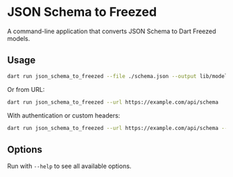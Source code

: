 # JSON Schema to Freezed

A command-line application that converts JSON Schema to Dart Freezed models.

## Usage

```bash
dart run json_schema_to_freezed --file ./schema.json --output lib/models/generated.dart
```

Or from URL:

```bash
dart run json_schema_to_freezed --url https://example.com/api/schema
```

With authentication or custom headers:

```bash
dart run json_schema_to_freezed --url https://example.com/api/schema --header "Authorization:Bearer token123" --header "Content-Type:application/json"
```

## Options

Run with `--help` to see all available options.
